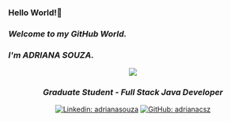 ### Hello World!👋      
### ***Welcome to my GitHub World.***
### ***I'm ADRIANA SOUZA.***


<div align="center">
  
  
<img src="https://github.blog/wp-content/uploads/2018/10/46896184-b679fc80-ce30-11e8-88bf-921e9b788f7c.gif?resize=200%2C200" />


  
### ***Graduate Student - Full Stack Java Developer***
  

[![Linkedin: adrianasouza](https://img.shields.io/badge/-adrianasouza-blue?style=flat-square&logo=Linkedin&logoColor=white&link=https://www.linkedin.com/in/adriana-souza-4032b43a/)](https://www.linkedin.com/in/adriana-souza-4032b43a/)
[![GitHub: adrianacsz](https://img.shields.io/github/followers/stebsnusch?label=follow&style=social)](https://github.com/AdrianaCSZ/AdrianaCSZ)
</div>



